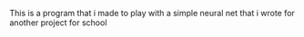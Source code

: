 This is a program that i made to play with a simple neural net that i wrote for another project for school
